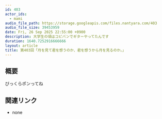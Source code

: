 ```yaml
---
id: 403
actor_ids:
  - mami
audio_file_path: https://storage.googleapis.com/files.nantyara.com/403.mp3
audio_file_size: 39453959
date: Fri, 26 Sep 2025 22:55:00 +0900
description: 大学生の頃はコピバンでギターやってたんです
duration: 1640.7252916666666
layout: article
title: 第403回「月を見て君を想うのか、君を想うから月を見るのか。」
---
```

## 概要

びっくらポンってね

## 関連リンク

* none

